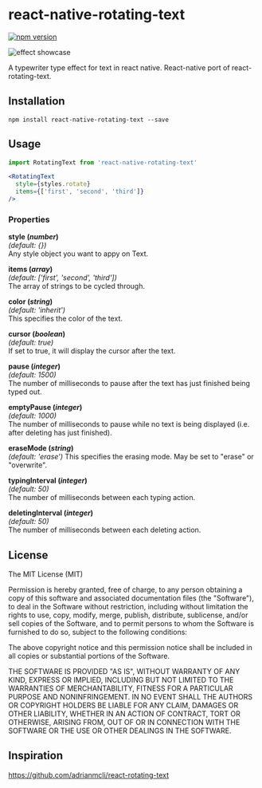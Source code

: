 # react-native-rotating-text

[![npm version](https://badge.fury.io/js/react-native-rotating-text.svg)](https://badge.fury.io/js/react-native-rotating-text)

![effect showcase](http://i.imgur.com/AC5g7KD.gif)

A typewriter type effect for text in react native. React-native port of react-rotating-text.

## Installation

```
npm install react-native-rotating-text --save
```

## Usage

```jsx
import RotatingText from 'react-native-rotating-text'

<RotatingText
  style={styles.rotate}
  items={['first', 'second', 'third']}
/>
```

### Properties

**style (*number*)**  
*(default: {})*  
Any style object you want to appy on Text.

**items (*array*)**  
*(default: ['first', 'second', 'third'])*  
The array of strings to be cycled through.

**color (*string*)**  
*(default: 'inherit')*  
This specifies the color of the text.

**cursor (*boolean*)**  
*(default: true)*  
If set to true, it will display the cursor after the text.

**pause (*integer*)**  
*(default: 1500)*  
The number of milliseconds to pause after the text has just finished being typed out.

**emptyPause (*integer*)**  
*(default: 1000)*  
The number of milliseconds to pause while no text is being displayed (i.e. after deleting has just finished).

**eraseMode (*string*)**  
*(default: 'erase')*
This specifies the erasing mode. May be set to "erase" or "overwrite".

**typingInterval (*integer*)**  
*(default: 50)*  
The number of milliseconds between each typing action.

**deletingInterval (*integer*)**  
*(default: 50)*  
The number of milliseconds between each deleting action.

## License

The MIT License (MIT)

Permission is hereby granted, free of charge, to any person obtaining a copy
of this software and associated documentation files (the "Software"), to deal
in the Software without restriction, including without limitation the rights
to use, copy, modify, merge, publish, distribute, sublicense, and/or sell
copies of the Software, and to permit persons to whom the Software is
furnished to do so, subject to the following conditions:

The above copyright notice and this permission notice shall be included in all
copies or substantial portions of the Software.

THE SOFTWARE IS PROVIDED "AS IS", WITHOUT WARRANTY OF ANY KIND, EXPRESS OR
IMPLIED, INCLUDING BUT NOT LIMITED TO THE WARRANTIES OF MERCHANTABILITY,
FITNESS FOR A PARTICULAR PURPOSE AND NONINFRINGEMENT. IN NO EVENT SHALL THE
AUTHORS OR COPYRIGHT HOLDERS BE LIABLE FOR ANY CLAIM, DAMAGES OR OTHER
LIABILITY, WHETHER IN AN ACTION OF CONTRACT, TORT OR OTHERWISE, ARISING FROM,
OUT OF OR IN CONNECTION WITH THE SOFTWARE OR THE USE OR OTHER DEALINGS IN THE
SOFTWARE.

## Inspiration
https://github.com/adrianmcli/react-rotating-text
